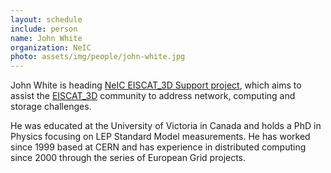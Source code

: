 ```yaml
---
layout: schedule
include: person
name: John White
organization: NeIC
photo: assets/img/people/john-white.jpg
---
```


John White is heading [NeIC EISCAT_3D Support project](https://wiki.neic.no/wiki/EISCAT_3D_Support),
which aims to assist the [EISCAT_3D](https://eiscat3d.se) community to address 
network, computing and storage challenges.

He was educated at the University of Victoria in Canada and holds a PhD in 
Physics focusing on LEP Standard Model measurements. He has worked since 1999 
based at CERN and has experience in distributed computing since 2000 through the 
series of European Grid projects.

